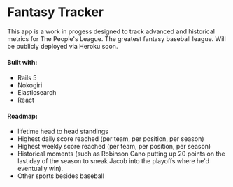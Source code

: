 # Fantasy Tracker

This app is a work in progess designed to track advanced and historical metrics for The People's League. The greatest fantasy baseball league. Will be publicly deployed via Heroku soon.

#### Built with:
* Rails 5
* Nokogiri
* Elasticsearch
* React

#### Roadmap:
* lifetime head to head standings
* Highest daily score reached (per team, per position, per season)
* Highest weekly score reached (per team, per position, per season)
* Historical moments (such as Robinson Cano putting up 20 points on the last day of the season to sneak Jacob into the playoffs where he'd eventually win).
* Other sports besides baseball

